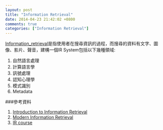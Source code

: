 ```yaml
---
layout: post
title: "Information Retrieval"
date: 2014-04-23 21:42:02 +0800
comments: true
categories: ["Information Retrieval"]
---
```


[Information_retrieval](IR)是指使用者在搜尋資訊的過程，而搜尋的資料有文字、圖像、影片、聲音，建構一個IR System包括以下幾種領域:
<!-- more -->
1. 自然語言處理
2. 計算語言學
3. 訊號處理
4. 認知心理學
5. 模式識別
6. Metadata

###參考資料
1.  [Introduction to Information Retrieval ]
2.  [Modern Information Retrieval]
3.  [IR course]



[Information_retrieval]: http://en.wikipedia.org/wiki/Information_retrieval
[Introduction to Information Retrieval ]: http://nlp.stanford.edu/IR-book/
[IR course]: http://nlg.csie.ntu.edu.tw/courses/IR/IR2009.html
[Modern Information Retrieval]: http://www.mir2ed.org/